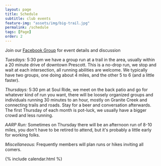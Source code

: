 ```yaml
---
layout: page
title: Schedule
subtitle: club events
feature-img: "assets/img/big-trail.jpg"
permalink: /schedule
tags: [Page]
order: 2
---
```


Join our [Facebook Group](https://www.facebook.com/groups/1909677022694360/) for
event details and discussion

*Tuesdays:* 5:30 pm we have a group run at a trail in the area, usually within a
20 minute drive of downtown Prescott. This is a no-drop run, we stop and wait at
each intersection, all running abilities are welcome. We typically have two
groups, one doing about 4 miles, and the other 5 to 6 (and a little faster).

*Thursdays:* 5:30 pm at Soul Ride, we meet on the back patio and go for whatever
kind of run you want, there will be loosely organized groups and individuals running 30 minutes
to an hour, mostly on Granite Creek and connecting trails and roads. Stay for a
beer and conversation afterwards. The first Thursday of each month is pot-luck, we
usually have a bigger crowd and less running.

*AARP Run:* Sometimes on Thursday there will be an afternoon run of 8-10 miles,
you don't have to be retired to attend, but it's probably a little early for
working folks.

*Miscellaneous:* Frequently members will plan runs or hikes inviting all comers.

{% include calendar.html %}
